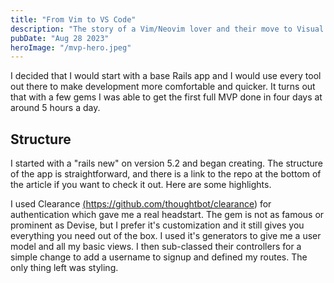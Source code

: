 ```yaml
---
title: "From Vim to VS Code"
description: "The story of a Vim/Neovim lover and their move to Visual Studio Code"
pubDate: "Aug 28 2023"
heroImage: "/mvp-hero.jpeg"
---
```


I decided that I would start with a base Rails app and I would use every tool out there to make development more comfortable and quicker. It turns out that with a few gems I was able to get the first full MVP done in four days at around 5 hours a day.

## Structure

I started with a "rails new" on version 5.2 and began creating. The structure of the app is straightforward, and there is a link to the repo at the bottom of the article if you want to check it out. Here are some highlights.

I used Clearance <a href='https://github.com/thoughtbot/clearance'/>(https://github.com/thoughtbot/clearance)</a> for authentication which gave me a real headstart. The gem is not as famous or prominent as Devise, but I prefer it's customization and it still gives you everything you need out of the box. I used it's generators to give me a user model and all my basic views. I then sub-classed their controllers for a simple change to add a username to signup and defined my routes. The only thing left was styling.
